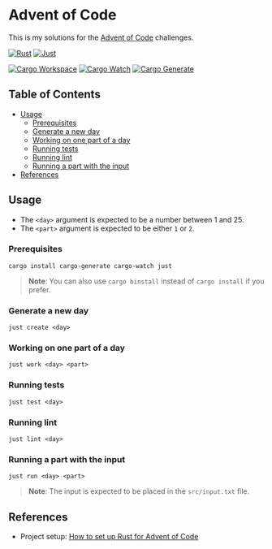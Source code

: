 # Advent of Code

This is my solutions for the [Advent of Code](https://adventofcode.com/) challenges.

[![Rust](https://img.shields.io/badge/language-rust-orange?style=for-the-badge&logo=rust)](https://www.rust-lang.org)
[![Just](https://img.shields.io/badge/command_runner-just-skyblue?style=for-the-badge)](https://just.systems/)

[![Cargo Workspace](https://img.shields.io/badge/organized_with-cargo_workspace-blue)](https://doc.rust-lang.org/book/ch14-03-cargo-workspaces.html)
[![Cargo Watch](https://img.shields.io/badge/developed_with-cargo_watch-blue)](https://watchexec.github.io/#cargo-watch)
[![Cargo Generate](https://img.shields.io/badge/code_generation-cargo_generate-blue)](https://cargo-generate.github.io/cargo-generate/)

## Table of Contents

- [Usage](#usage)
  - [Prerequisites](#prerequisites)
  - [Generate a new day](#generate-a-new-day)
  - [Working on one part of a day](#working-on-one-part-of-a-day)
  - [Running tests](#running-tests)
  - [Running lint](#running-lint)
  - [Running a part with the input](#running-a-part-with-the-input)
- [References](#references)

## Usage

- The `<day>` argument is expected to be a number between 1 and 25.
- The `<part>` argument is expected to be either `1` or `2`.

### Prerequisites

```shell
cargo install cargo-generate cargo-watch just
```

> **Note**: You can also use `cargo binstall` instead of `cargo install` if you prefer.

### Generate a new day

```shell
just create <day>
```

### Working on one part of a day

```shell
just work <day> <part>
```

### Running tests

```shell
just test <day>
```

### Running lint

```shell
just lint <day>
```

### Running a part with the input

```shell
just run <day> <part>
```

> **Note**: The input is expected to be placed in the `src/input.txt` file.

## References

- Project setup: [How to set up Rust for Advent of Code](https://www.youtube.com/watch?v=fEQv-cqzbPg)
